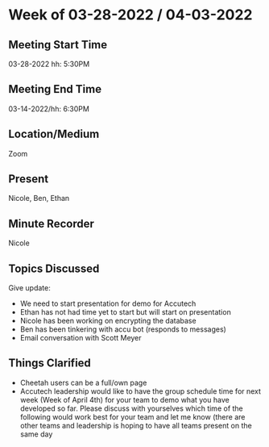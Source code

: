 # Week of 03-28-2022 / 04-03-2022

## Meeting Start Time

03-28-2022 hh: 5:30PM

## Meeting End Time

03-14-2022/hh: 6:30PM

## Location/Medium

Zoom

## Present

Nicole, Ben, Ethan

## Minute Recorder

Nicole

## Topics Discussed

Give update: 
- We need to start presentation for demo for Accutech 
- Ethan has not had time yet to start but will start on presentation
- Nicole has been working on encrypting the database 
- Ben has been tinkering with accu bot (responds to messages) 
- Email conversation with Scott Meyer


## Things Clarified
- Cheetah users can be a full/own page
- Accutech leadership would like to have the group schedule time for next week (Week of April 4th) for your team 
to demo what you have developed so far.  Please discuss with yourselves which time of the following would work best for your team and let me know 
(there are other teams and leadership is hoping to have all teams present on the same day

